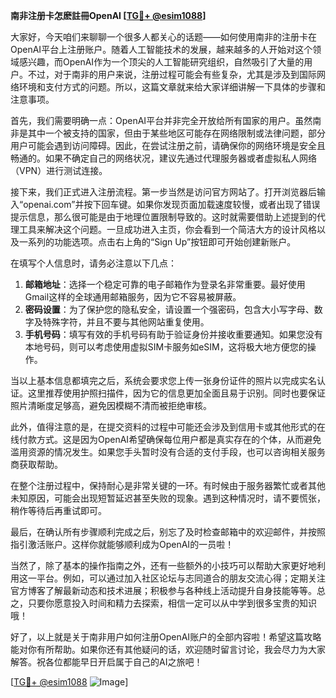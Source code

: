 **南非注册卡怎麽註冊OpenAI [[TG💪+ @esim1088](https://t.me/s/esim1088)]**

大家好，今天咱们来聊聊一个很多人都关心的话题——如何使用南非的注册卡在OpenAI平台上注册账户。随着人工智能技术的发展，越来越多的人开始对这个领域感兴趣，而OpenAI作为一个顶尖的人工智能研究组织，自然吸引了大量的用户。不过，对于南非的用户来说，注册过程可能会有些复杂，尤其是涉及到国际网络环境和支付方式的问题。所以，这篇文章就来给大家详细讲解一下具体的步骤和注意事项。

首先，我们需要明确一点：OpenAI平台并非完全开放给所有国家的用户。虽然南非是其中一个被支持的国家，但由于某些地区可能存在网络限制或法律问题，部分用户可能会遇到访问障碍。因此，在尝试注册之前，请确保你的网络环境是安全且畅通的。如果不确定自己的网络状况，建议先通过代理服务器或者虚拟私人网络（VPN）进行测试连接。

接下来，我们正式进入注册流程。第一步当然是访问官方网站了。打开浏览器后输入“openai.com”并按下回车键。如果你发现页面加载速度较慢，或者出现了错误提示信息，那么很可能是由于地理位置限制导致的。这时就需要借助上述提到的代理工具来解决这个问题。一旦成功进入主页，你会看到一个简洁大方的设计风格以及一系列的功能选项。点击右上角的“Sign Up”按钮即可开始创建新账户。

在填写个人信息时，请务必注意以下几点：
1. **邮箱地址**：选择一个稳定可靠的电子邮箱作为登录名非常重要。最好使用Gmail这样的全球通用邮箱服务，因为它不容易被屏蔽。
2. **密码设置**：为了保护您的隐私安全，请设置一个强密码，包含大小写字母、数字及特殊字符，并且不要与其他网站重复使用。
3. **手机号码**：填写有效的手机号码有助于验证身份并接收重要通知。如果您没有本地号码，则可以考虑使用虚拟SIM卡服务如eSIM，这将极大地方便您的操作。

当以上基本信息都填完之后，系统会要求您上传一张身份证件的照片以完成实名认证。这里推荐使用护照扫描件，因为它的信息更加全面且易于识别。同时也要保证照片清晰度足够高，避免因模糊不清而被拒绝审核。

此外，值得注意的是，在提交资料的过程中可能还会涉及到信用卡或其他形式的在线付款方式。这是因为OpenAI希望确保每位用户都是真实存在的个体，从而避免滥用资源的情况发生。如果您手头暂时没有合适的支付手段，也可以咨询相关服务商获取帮助。

在整个注册过程中，保持耐心是非常关键的一环。有时候由于服务器繁忙或者其他未知原因，可能会出现短暂延迟甚至失败的现象。遇到这种情况时，请不要慌张，稍作等待后再重试即可。

最后，在确认所有步骤顺利完成之后，别忘了及时检查邮箱中的欢迎邮件，并按照指引激活账户。这样你就能够顺利成为OpenAI的一员啦！

当然了，除了基本的操作指南之外，还有一些额外的小技巧可以帮助大家更好地利用这一平台。例如，可以通过加入社区论坛与志同道合的朋友交流心得；定期关注官方博客了解最新动态和技术进展；积极参与各种线上活动提升自身技能等等。总之，只要你愿意投入时间和精力去探索，相信一定可以从中学到很多宝贵的知识哦！

好了，以上就是关于南非用户如何注册OpenAI账户的全部内容啦！希望这篇攻略能对你有所帮助。如果你还有其他疑问的话，欢迎随时留言讨论，我会尽力为大家解答。祝各位都能早日开启属于自己的AI之旅吧！

[[TG💪+ @esim1088](https://t.me/s/esim1088) ![Image](https://i.postimg.cc/4NQfJmqS/Snipaste-2025-05-13-00-14-12.png)]